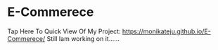 # E-Commerece
Tap Here To Quick View Of My Project: https://monikateju.github.io/E-Commerece/
Still Iam working on it......
